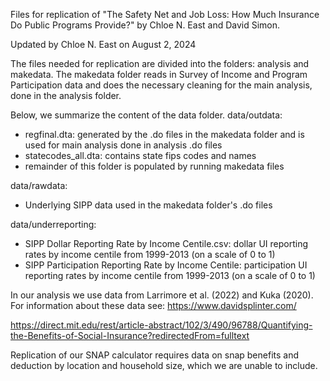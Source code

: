 Files for replication of "The Safety Net and Job Loss: How Much Insurance Do Public Programs Provide?" by Chloe N. East and David Simon. 

Updated by Chloe N. East on August 2, 2024

The files needed for replication are divided into the folders: analysis and makedata. The makedata folder reads in Survey of Income and Program Participation data and does the necessary cleaning for the main analysis, done in the analysis folder. 

Below, we summarize the content of the data folder. 
data/outdata:
  - regfinal.dta: generated by the .do files in the makedata folder and is used for main analysis done in analysis .do files
  - statecodes_all.dta: contains state fips codes and names
  - remainder of this folder is populated by running makedata files 

data/rawdata:  
  - Underlying SIPP data used in the makedata folder's .do files 

data/underreporting: 
  - SIPP Dollar Reporting Rate by Income Centile.csv: dollar UI reporting rates by income centile from 1999-2013 (on a scale of 0 to 1)
  - SIPP Participation Reporting Rate by Income Centile: participation UI reporting rates by income centile from 1999-2013 (on a scale of 0 to 1)
    
In our analysis we use data from Larrimore et al. (2022) and Kuka (2020). For information about these data see:
https://www.davidsplinter.com/

https://direct.mit.edu/rest/article-abstract/102/3/490/96788/Quantifying-the-Benefits-of-Social-Insurance?redirectedFrom=fulltext

Replication of our SNAP calculator requires data on snap benefits and deduction by location and household size, which we are unable to include.
